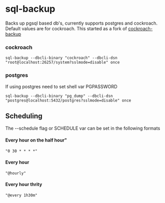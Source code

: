 # sql-backup

Backs up pgsql based db's, currently supports postgres and cockroach. Default values are for cockroach.
This started as a fork of [cockroach-backup](https://github.com/utilitywarehouse/cockroach-backup)


### cockroach
`sql-backup --dbcli-binary "cockroach" --dbcli-dsn "root@localhost:26257/system?sslmode=disable" once`

### postgres
If using postgres need to set shell var PGPASSWORD

`sql-backup --dbcli-binary "pg_dump" --dbcli-dsn "postgres@localhost:5432/postgres?sslmode=disable" once`

## Scheduling

The --schedule flag or SCHEDULE var can be set in the following formats

#### Every hour on the half hour"
`"0 30 * * * *"`
#### Every hour
`"@hourly"`
#### Every hour thrity
`"@every 1h30m"`


